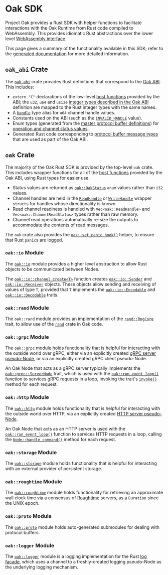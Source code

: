 # Oak SDK

Project Oak provides a Rust SDK with helper functions to facilitate interactions
with the Oak Runtime from Rust code compiled to WebAssembly. This provides
idiomatic Rust abstractions over the lower level
[WebAssembly interface](abi.md).

This page gives a summary of the functionality available in this SDK; refer to
the [generated documentation](https://project-oak.github.io/oak/sdk) for more
detailed information.

## `oak_abi` Crate

The
[`oak_abi`](https://project-oak.github.io/oak/oak_abi/doc/oak_abi/index.html)
crate provides Rust definitions that correspond to the [Oak ABI](abi.md). This
includes:

- `extern "C"` declarations of the low-level
  [host functions](abi.md#host-functions) provided by the ABI; the `u32`, `u64`
  and `usize` [integer types described in the Oak ABI](abi.md#integer-types)
  definition are mapped to the Rust integer types with the same names.
- A
  [`Handle`](https://project-oak.github.io/oak/oak_abi/doc/oak_abi/type.Handle.html)
  type alias for `u64` channel handle values.
- Constants used on the ABI (such as the
  [`INVALID_HANDLE`](https://project-oak.github.io/oak/oak_abi/doc/oak_abi/constant.INVALID_HANDLE.html)
  value).
- Enum types (generated from the
  [master protocol buffer definitions](/oak_abi/proto/oak_abi.proto)) for
  [operation and channel status values](abi.md#integer-types).
- Generated Rust code corresponding to
  [protocol buffer message types](abi.md#protocol-buffer-messages) that are used
  as part of the Oak ABI.

## `oak` Crate

The majority of the Oak Rust SDK is provided by the top-level `oak` crate. This
includes wrapper functions for all of the
[host functions](abi.md#host-functions) provided by the Oak ABI, using Rust
types for easier use.

- Status values are returned as
  [`oak::OakStatus`](https://project-oak.github.io/oak/sdk/doc/oak/enum.OakStatus.html)
  `enum` values rather than `i32` values.
- Channel handles are held in the
  [`ReadHandle`](https://project-oak.github.io/oak/sdk/doc/oak/struct.ReadHandle.html)
  or
  [`WriteHandle`](https://project-oak.github.io/oak/sdk/doc/oak/struct.WriteHandle.html)
  wrapper `struct`s for handles whose directionality is known.
- Read channel readiness is handled with `Vec<oak::ReadHandle>` and
  `Vec<oak::ChannelReadStatus>` types rather than raw memory.
- Channel read operations automatically re-size the outputs to accommodate the
  contents of read messages.

The `oak` crate also provides the
[`oak::set_panic_hook()`](https://project-oak.github.io/oak/sdk/doc/oak/fn.set_panic_hook.html)
helper, to ensure that Rust `panic`s are logged.

### `oak::io` Module

The [`oak::io`](https://project-oak.github.io/oak/sdk/doc/oak/io/index.html)
module provides a higher level abstraction to allow Rust objects to be
communicated between Nodes.

The
[`oak::io::channel_create<T>`](https://project-oak.github.io/oak/sdk/doc/oak/io/fn.channel_create.html)
function creates
[`oak::io::Sender`](https://project-oak.github.io/oak/sdk/doc/oak/io/struct.Sender.html)
and
[`oak::io::Receiver`](https://project-oak.github.io/oak/sdk/doc/oak/io/struct.Receiver.html)
objects. These objects allow sending and receiving of values of type `T`,
provided that `T` implements the
[`oak::io::Encodable`](https://project-oak.github.io/oak/sdk/doc/oak/io/trait.Encodable.html)
and
[`oak::io::Decodable`](https://project-oak.github.io/oak/sdk/doc/oak/io/trait.Decodable.html)
traits.

### `oak::rand` Module

The `oak::rand` module provides an implementation of the
[`rand::RngCore`](https://rust-random.github.io/rand/rand/trait.RngCore.html)
trait, to allow use of the
[`rand`](https://rust-random.github.io/rand/rand/index.html) crate in Oak code.

### `oak::grpc` Module

The [`oak::grpc`](https://project-oak.github.io/oak/sdk/doc/oak/grpc/index.html)
module holds functionality that is helpful for interacting with the outside
world over gRPC, either via an explicitly created
[gRPC server pseudo-Node](concepts.md#pseudo-nodes), or via an explicitly
created gRPC client pseudo-Node.

An Oak Node that acts as a gRPC server typically implements the
[`oak::grpc::ServerNode`](https://project-oak.github.io/oak/sdk/doc/oak/grpc/trait.ServerNode.html)
trait, which is used with the
[`oak::run_event_loop()`](https://project-oak.github.io/oak/sdk/doc/oak/fn.run_event_loop.html)
function to services gRPC requests in a loop, invoking the trait's
[`invoke()`](https://project-oak.github.io/oak/sdk/doc/oak/grpc/trait.ServerNode.html#tymethod.invoke)
method for each request.

### `oak::http` Module

The [`oak::http`](https://project-oak.github.io/oak/sdk/doc/oak/http/index.html)
module holds functionality that is helpful for interacting with the outside
world over HTTP, via an explicitly created
[HTTP server pseudo-Node](concepts.md#pseudo-nodes).

An Oak Node that acts as an HTTP server is used with the
[`oak::run_event_loop()`](https://project-oak.github.io/oak/sdk/doc/oak/fn.run_event_loop.html)
function to services HTTP requests in a loop, calling the
[`Node::handle_command()`](https://project-oak.github.io/oak/sdk/doc/oak/trait.Node.html#tymethod.handle_command)
method for each request.

### `oak::storage` Module

The
[`oak::storage`](https://project-oak.github.io/oak/sdk/doc/oak/storage/index.html)
module holds functionality that is helpful for interacting with an external
provider of persistent storage.

### `oak::roughtime` Module

The
[`oak::roughtime`](https://project-oak.github.io/oak/sdk/doc/oak/roughtime/index.html)
module holds functionality for retrieving an approximate wall clock time via a
consensus of [Roughtime](https://roughtime.googlesource.com/roughtime) servers,
as a `Duration` since the UNIX epoch.

### `oak::proto` Module

The [`oak::proto`](https://project-oak.github.io/oak/sdk/doc/proto/index.html)
module holds auto-generated submodules for dealing with protocol buffers.

### `oak::logger` Module

The
[`oak::logger`](https://project-oak.github.io/oak/sdk/doc/oak/logger/index.html)
module is a logging implementation for the Rust
[log facade](https://crates.io/crates/log), which uses a channel to a
freshly-created logging pseudo-Node as the underlying logging mechanism.
